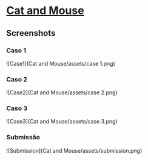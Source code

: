 # [Cat and Mouse](https://leetcode.com/problems/cat-and-mouse)

## Screenshots

### Caso 1

![Case1](Cat and Mouse/assets/case 1.png)

### Caso 2

![Case2](Cat and Mouse/assets/case 2.png)

### Caso 3

![Case3](Cat and Mouse/assets/case 3.png)

### Submissão

![Submission](Cat and Mouse/assets/submission.png)